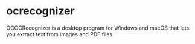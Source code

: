 # ocrecognizer
OCOCRecognizer is a desktop program for Windows and macOS that lets you extract text from images and PDF files

